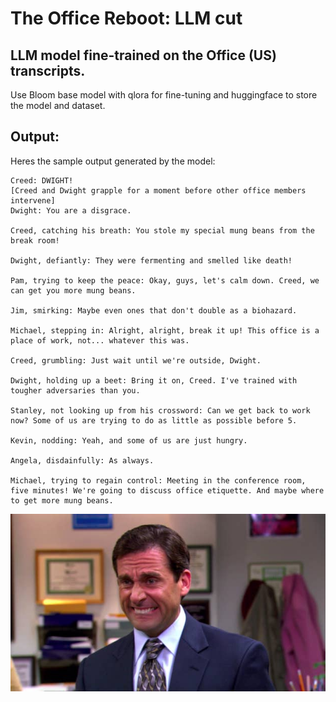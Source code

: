 # The Office Reboot: LLM cut
## LLM model fine-trained on the Office (US) transcripts.

 Use Bloom base model with qlora for fine-tuning and huggingface to store the model and dataset.

## Output:

Heres the sample output generated by the model:
```
Creed: DWIGHT! 
[Creed and Dwight grapple for a moment before other office members intervene]
Dwight: You are a disgrace.

Creed, catching his breath: You stole my special mung beans from the break room! 

Dwight, defiantly: They were fermenting and smelled like death!

Pam, trying to keep the peace: Okay, guys, let's calm down. Creed, we can get you more mung beans.

Jim, smirking: Maybe even ones that don't double as a biohazard.

Michael, stepping in: Alright, alright, break it up! This office is a place of work, not... whatever this was.

Creed, grumbling: Just wait until we're outside, Dwight.

Dwight, holding up a beet: Bring it on, Creed. I've trained with tougher adversaries than you.

Stanley, not looking up from his crossword: Can we get back to work now? Some of us are trying to do as little as possible before 5.

Kevin, nodding: Yeah, and some of us are just hungry.

Angela, disdainfully: As always.

Michael, trying to regain control: Meeting in the conference room, five minutes! We're going to discuss office etiquette. And maybe where to get more mung beans.
```

![alt text](https://github.com/tallalUsman/Office-LLM/blob/main/images/oops.jpeg?raw=true)
